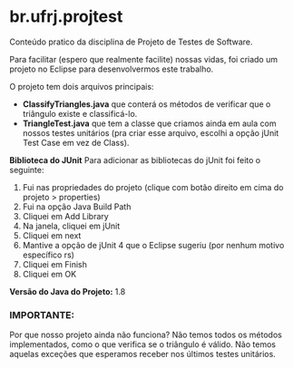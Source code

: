 # br.ufrj.projtest

Conteúdo pratico da disciplina de Projeto de Testes de Software.

Para facilitar (espero que realmente facilite) nossas vidas, foi criado um projeto no Eclipse para desenvolvermos este trabalho.

O projeto tem dois arquivos principais:

* **ClassifyTriangles.java** que conterá os métodos de verificar que o triângulo existe e classificá-lo.
* **TriangleTest.java** que tem a classe que criamos ainda em aula com nossos testes unitários 
(pra criar esse arquivo, escolhi a opção jUnit Test Case em vez de Class).

**Biblioteca do JUnit**
Para adicionar as bibliotecas do jUnit foi feito o seguinte:

1. Fui nas propriedades do projeto (clique com botão direito em cima do projeto > properties)
1. Fui na opção Java Build Path
1. Cliquei em Add Library
1. Na janela, cliquei em jUnit
1. Cliquei em next
1. Mantive a opção de jUnit 4 que o Eclipse sugeriu (por nenhum motivo específico rs)
1. Cliquei em Finish
1. Cliquei em OK

**Versão do Java do Projeto:** 1.8

### IMPORTANTE:
Por que nosso projeto ainda não funciona?
Não temos todos os métodos implementados, como o que verifica se o triângulo é válido. Não temos aquelas exceções que esperamos receber nos últimos testes unitários.
